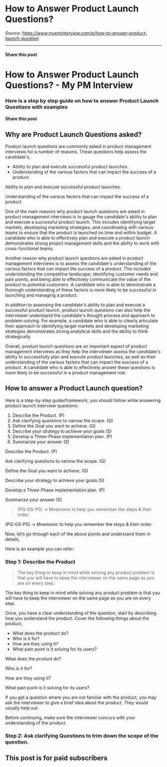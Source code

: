 # How to Answer Product Launch Questions?

*Source: https://www.mypminterview.com/p/how-to-answer-product-launch-question*

---

#### Share this post

# How to Answer Product Launch Questions? - My PM Interview

### Here is a step by step guide on how to answer Product Launch Questions with examples

#### Share this post





## Why are Product Launch Questions asked?



Product launch questions are commonly asked in product management interviews for a number of reasons. These questions help assess the candidate's,

* Ability to plan and execute successful product launches.
* Understanding of the various factors that can impact the success of a product.

Ability to plan and execute successful product launches.

Understanding of the various factors that can impact the success of a product.

One of the main reasons why product launch questions are asked in product management interviews is to gauge the candidate's ability to plan and execute a successful product launch. This includes identifying target markets, developing marketing strategies, and coordinating with various teams to ensure that the product is launched on time and within budget. A candidate who is able to effectively plan and execute a product launch demonstrates strong project management skills and the ability to work with cross-functional teams.

Another reason why product launch questions are asked in product management interviews is to assess the candidate's understanding of the various factors that can impact the success of a product. This includes understanding the competitive landscape, identifying customer needs and pain points, and being able to effectively communicate the value of the product to potential customers. A candidate who is able to demonstrate a thorough understanding of these factors is more likely to be successful in launching and managing a product.

In addition to assessing the candidate's ability to plan and execute a successful product launch, product launch questions can also help the interviewer understand the candidate's thought process and approach to problem-solving. For example, a candidate who is able to clearly articulate their approach to identifying target markets and developing marketing strategies demonstrates strong analytical skills and the ability to think strategically.

Overall, product launch questions are an important aspect of product management interviews as they help the interviewer assess the candidate's ability to successfully plan and execute product launches, as well as their understanding of the various factors that can impact the success of a product. A candidate who is able to effectively answer these questions is more likely to be successful in a product management role.



## How to answer a Product Launch question?



Here is a step-by-step guide/framework, you should follow while answering product launch interview questions:

1. Describe the Product. (P)
2. Ask clarifying questions to narrow the scope. (Q)
3. Define the Goal you want to achieve. (G)
4. Describe your strategy to achieve your goals (S)
5. Develop a Three-Phase implementation plan. (P)
6. Summarize your answer (S)

Describe the Product. (P)

Ask clarifying questions to narrow the scope. (Q)

Define the Goal you want to achieve. (G)

Describe your strategy to achieve your goals (S)

Develop a Three-Phase implementation plan. (P)

Summarize your answer (S)

> (PQ-GS-PS) -> Mnemonic to help you remember the steps & their order.

(PQ-GS-PS) -> Mnemonic to help you remember the steps & their order.

Now, let’s go through each of the above points and understand them in details,

Here is an example you can refer:



### Step 1: Describe the Product



> The key thing to keep in mind while solving any product problem is that you will have to keep the interviewer on the same page as you are on every step.

The key thing to keep in mind while solving any product problem is that you will have to keep the interviewer on the same page as you are on every step.

Once, you have a clear understanding of the question, start by describing how you understand the product. Cover the following things about the product,

* What does the product do?
* Who is it for?
* How are they using it?
* What pain point is it solving for its users?

What does the product do?

Who is it for?

How are they using it?

What pain point is it solving for its users?

If you get a question where you are not familiar with the product, you may ask the interviewer to give a brief idea about the product. They would usually help out.

Before continuing, make sure the interviewer concurs with your understanding of the product.

### 

### Step 2: Ask clarifying Questions to trim down the scope of the question.

## This post is for paid subscribers

